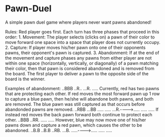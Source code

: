 # Pawn-Duel
A simple pawn duel game where players never want pawns abandoned!

Rules: 
Red player goes first.
Each turn has three phases that proceed in this order:
    1. Movement: The player selects (clicks on) a pawn of their color to move forward one space into a space that player does not currently occupy.
    2. Capture: If player moves his/her pawn onto one of their opponents pawns, their opponent's pawn is captured.
    3. Abandonment: If at the end of the movement and capture phases any pawns from either player are not within one space (horizontally, vertically, or diagonally) of a pawn matching their color, then that pawn is considered abandoned and is removed from the board.
The first player to deliver a pawn to the opposite side of the board is the winner.

Examples of abandonment:
..BBB
..R..
...R.
.....
Currently, red has two pawns that are protecting each other.  If red moves the most forward pawn up 1 row to capture a blue pawn, then he/she will abandone both pawns, and both are removed.  The blue pawn was still captured as that occurs before abandonded pawns are removed.
..RBB     ...BB
.....     .....
...R.---->..... 
.....     .....
If instead red moves the back pawn forward both continue to protect each other.
..BBB
..RR.
.....
.....
However, blue may now move one of his/her pawns down and capture a red pawn, which causes the other to be abandoned.
..B.B     ..B.B
..RB.     ...B.
.....---->.....
.....     .....
